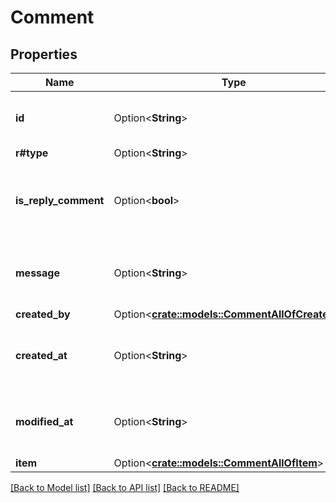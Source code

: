 # Comment

## Properties

Name | Type | Description | Notes
------------ | ------------- | ------------- | -------------
**id** | Option<**String**> | The unique identifier for this comment. | [optional]
**r#type** | Option<**String**> | `comment` | [optional]
**is_reply_comment** | Option<**bool**> | Whether or not this comment is a reply to another comment | [optional]
**message** | Option<**String**> | The text of the comment, as provided by the user | [optional]
**created_by** | Option<[**crate::models::CommentAllOfCreatedBy**](Comment_allOf_created_by.md)> |  | [optional]
**created_at** | Option<**String**> | The time this comment was created | [optional]
**modified_at** | Option<**String**> | The time this comment was last modified | [optional]
**item** | Option<[**crate::models::CommentAllOfItem**](Comment_allOf_item.md)> |  | [optional]

[[Back to Model list]](../README.md#documentation-for-models) [[Back to API list]](../README.md#documentation-for-api-endpoints) [[Back to README]](../README.md)


